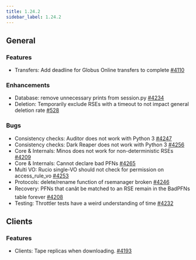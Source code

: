 ```yaml
---
title: 1.24.2
sidebar_label: 1.24.2
---
```


## General

### Features

- Transfers: Add deadline for Globus Online transfers to complete [#4110](https://github.com/rucio/rucio/issues/4110)

### Enhancements

- Database: remove unnecessary prints from session.py [#4234](https://github.com/rucio/rucio/issues/4234)
- Deletion: Temporarily exclude RSEs with a timeout to not impact general deletion rate [#528](https://github.com/rucio/rucio/issues/528)

### Bugs

- Consistency checks: Auditor does not work with Python 3 [#4247](https://github.com/rucio/rucio/issues/4247)
- Consistency checks: Dark Reaper does not work with Python 3 [#4256](https://github.com/rucio/rucio/issues/4256)
- Core & Internals: Minos does not work for non-deterministic RSEs [#4209](https://github.com/rucio/rucio/issues/4209)
- Core & Internals: Cannot declare bad PFNs [#4265](https://github.com/rucio/rucio/issues/4265)
- Multi VO: Rucio single-VO should not check for permission on access_rule_vo [#4253](https://github.com/rucio/rucio/issues/4253)
- Protocols: delete/rename function of rsemanager broken [#4246](https://github.com/rucio/rucio/issues/4246)
- Recovery: PFNs that canât be matched to an RSE remain in the BadPFNs table forever [#4208](https://github.com/rucio/rucio/issues/4208)
- Testing: Throttler tests have a weird understanding of time [#4232](https://github.com/rucio/rucio/issues/4232)

## Clients

### Features

- Clients: Tape replicas when downloading. [#4193](https://github.com/rucio/rucio/issues/4193)
